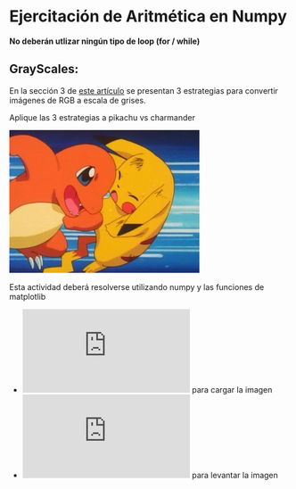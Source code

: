 # Ejercitación de Aritmética en Numpy

**No deberán utlizar ningún tipo de loop (for / while)**

## GrayScales:

En la sección 3 de [este artículo](https://www.baeldung.com/cs/convert-rgb-to-grayscale) se presentan 3 estrategias para convertir imágenes de RGB a escala de grises.

Aplique las 3  estrategias a pikachu vs charmander

![PikachuVsCharmader](./pikachu_vs_charmander.jpeg)

Esta actividad deberá resolverse utilizando  numpy y las funciones de matplotlib

* ![imread](https://matplotlib.org/stable/api/_as_gen/matplotlib.pyplot.imread.html) para cargar la imagen
* ![imshow](https://matplotlib.org/stable/api/_as_gen/matplotlib.pyplot.imshow.html) para levantar la imagen
